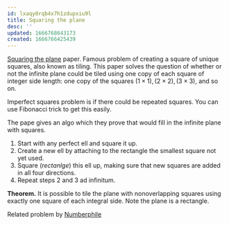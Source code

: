 ```yaml
---
id: lxaqy0rqb4x7h1zdupxiu9l
title: Squaring the plane
desc: ''
updated: 1666768643173
created: 1666766425439
---
```

[Squaring the plane](https://drive.google.com/file/d/1BX0tL1ksgh926C6rEN7QWUS8io4auXJg/view?usp=sharing) paper. Famous problem of creating a square of unique squares, also known as tiling. This paper solves the question of whether or not the infinite plane could be tiled using one copy of each square of integer side length: one
copy of the squares $(1×1), (2×2), (3×3)$, and so on.

Imperfect squares problem is if there could be repeated squares. You can use Fibonacci trick to get this easily.

The pape gives an algo which they prove that would fill in the infinite plane with squares.


1. Start with any perfect ell and square it up.
2. Create a new ell by attaching to the rectangle the smallest square not yet used.
3. Square (*rectanlge*) this ell up, making sure that new squares are added in all four directions.
4. Repeat steps 2 and 3 ad infinitum.


**Theorem.** It is possible to tile the plane with nonoverlapping squares using exactly one square of each integral side. Note the plane is a rectangle.

Related problem by [Numberphile](https://www.youtube.com/watch?v=NoRjwZomUK0)
